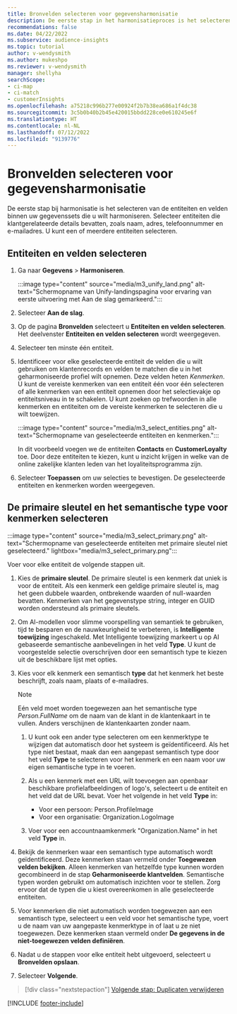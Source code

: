 ```yaml
---
title: Bronvelden selecteren voor gegevensharmonisatie
description: De eerste stap in het harmonisatieproces is het selecteren van entiteiten, kenmerken, primaire sleutels en semantische typen om gegevens toe te wijzen aan het geharmoniseerde klantprofiel.
recommendations: false
ms.date: 04/22/2022
ms.subservice: audience-insights
ms.topic: tutorial
author: v-wendysmith
ms.author: mukeshpo
ms.reviewer: v-wendysmith
manager: shellyha
searchScope:
- ci-map
- ci-match
- customerInsights
ms.openlocfilehash: a75218c996b277e00924f2b7b38ea686a1f4dc38
ms.sourcegitcommit: 3c5b0b40b2b45e420015bbdd228ce0e610245e6f
ms.translationtype: HT
ms.contentlocale: nl-NL
ms.lasthandoff: 07/12/2022
ms.locfileid: "9139776"
---
```

# <a name="select-source-fields-for-data-unification"></a>Bronvelden selecteren voor gegevensharmonisatie

De eerste stap bij harmonisatie is het selecteren van de entiteiten en velden binnen uw gegevenssets die u wilt harmoniseren. Selecteer entiteiten die klantgerelateerde details bevatten, zoals naam, adres, telefoonnummer en e-mailadres. U kunt een of meerdere entiteiten selecteren.

## <a name="select-entities-and-fields"></a>Entiteiten en velden selecteren

1. Ga naar **Gegevens** > **Harmoniseren**.

   :::image type="content" source="media/m3_unify_land.png" alt-text="Schermopname van Unify-landingspagina voor ervaring van eerste uitvoering met Aan de slag gemarkeerd.":::

1. Selecteer **Aan de slag**.

1. Op de pagina **Bronvelden** selecteert u **Entiteiten en velden selecteren**. Het deelvenster **Entiteiten en velden selecteren** wordt weergegeven.

1. Selecteer ten minste één entiteit.

1. Identificeer voor elke geselecteerde entiteit de velden die u wilt gebruiken om klantenrecords en velden te matchen die u in het geharmoniseerde profiel wilt opnemen. Deze velden heten *Kenmerken*. U kunt de vereiste kenmerken van een entiteit één voor één selecteren of alle kenmerken van een entiteit opnemen door het selectievakje op entiteitsniveau in te schakelen. U kunt zoeken op trefwoorden in alle kenmerken en entiteiten om de vereiste kenmerken te selecteren die u wilt toewijzen.

   :::image type="content" source="media/m3_select_entities.png" alt-text="Schermopname van geselecteerde entiteiten en kenmerken.":::

   In dit voorbeeld voegen we de entiteiten **Contacts** en **CustomerLoyalty** toe. Door deze entiteiten te kiezen, kunt u inzicht krijgen in welke van de online zakelijke klanten leden van het loyaliteitsprogramma zijn.

1. Selecteer **Toepassen** om uw selecties te bevestigen. De geselecteerde entiteiten en kenmerken worden weergegeven.

## <a name="select-primary-key-and-semantic-type-for-attributes"></a>De primaire sleutel en het semantische type voor kenmerken selecteren

   :::image type="content" source="media/m3_select_primary.png" alt-text="Schermopname van geselecteerde entiteiten met primaire sleutel niet geselecteerd." lightbox="media/m3_select_primary.png":::

Voer voor elke entiteit de volgende stappen uit.

1. Kies de **primaire sleutel**. De primaire sleutel is een kenmerk dat uniek is voor de entiteit. Als een kenmerk een geldige primaire sleutel is, mag het geen dubbele waarden, ontbrekende waarden of null-waarden bevatten. Kenmerken van het gegevenstype string, integer en GUID worden ondersteund als primaire sleutels.

1. Om AI-modellen voor slimme voorspelling van semantiek te gebruiken, tijd te besparen en de nauwkeurigheid te verbeteren, is **Intelligente toewijzing** ingeschakeld. Met Intelligente toewijzing markeert u op AI gebaseerde semantische aanbevelingen in het veld **Type**. U kunt de voorgestelde selectie overschrijven door een semantisch type te kiezen uit de beschikbare lijst met opties.

1. Kies voor elk kenmerk een semantisch **type** dat het kenmerk het beste beschrijft, zoals naam, plaats of e-mailadres.

   > [!NOTE]
   > Eén veld moet worden toegewezen aan het semantische type *Person.FullName* om de naam van de klant in de klantenkaart in te vullen. Anders verschijnen de klantenkaarten zonder naam.

   1. U kunt ook een ander type selecteren om een kenmerktype te wijzigen dat automatisch door het systeem is geïdentificeerd. Als het type niet bestaat, maak dan een aangepast semantisch type door het veld **Type** te selecteren voor het kenmerk en een naam voor uw eigen semantische type in te voeren.

   1. Als u een kenmerk met een URL wilt toevoegen aan openbaar beschikbare profielafbeeldingen of logo's, selecteert u de entiteit en het veld dat de URL bevat. Voer het volgende in het veld **Type** in:
      - Voor een persoon: Person.ProfileImage
      - Voor een organisatie: Organization.LogoImage

   1. Voer voor een accountnaamkenmerk "Organization.Name" in het veld **Type** in.

1. Bekijk de kenmerken waar een semantisch type automatisch wordt geïdentificeerd. Deze kenmerken staan vermeld onder **Toegewezen velden bekijken**. Alleen kenmerken van hetzelfde type kunnen worden gecombineerd in de stap **Geharmoniseerde klantvelden**. Semantische typen worden gebruikt om automatisch inzichten voor te stellen. Zorg ervoor dat de typen die u kiest overeenkomen in alle geselecteerde entiteiten.

1. Voor kenmerken die niet automatisch worden toegewezen aan een semantisch type, selecteert u een veld voor het semantische type, voert u de naam van uw aangepaste kenmerktype in of laat u ze niet toegewezen. Deze kenmerken staan vermeld onder **De gegevens in de niet-toegewezen velden definiëren**.

1. Nadat u de stappen voor elke entiteit hebt uitgevoerd, selecteert u **Bronvelden opslaan**.

1. Selecteer **Volgende**.

> [!div class="nextstepaction"]
> [Volgende stap: Duplicaten verwijderen](remove-duplicates.md)

[!INCLUDE [footer-include](includes/footer-banner.md)]
